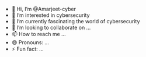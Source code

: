 - 👋 Hi, I’m @Amarjeet-cyber
- 👀 I’m interested in cybersecurity
- 🌱 I’m currently fascinating the world of cybersecurity
- 💞️ I’m looking to collaborate on ...
- 📫 How to reach me ...
- 😄 Pronouns: ...
- ⚡ Fun fact: ...

<!---
Amarjeet-cyber/Amarjeet-cyber is a ✨ special ✨ repository because its `README.md` (this file) appears on your GitHub profile.
You can click the Preview link to take a look at your changes.
--->
